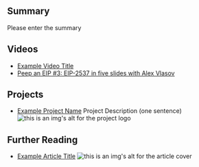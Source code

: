 ## Summary

Please enter the summary

## Videos

- [Example Video Title](https://www.youtube.com/watch?v=TDGq4aeevgY)
- [Peep an EIP #3: EIP-2537 in five slides with Alex Vlasov](https://www.youtube.com/watch?v=al4YpfDVmS4&list=PL4cwHXAawZxqu0PKKyMzG_3BJV_xZTi1F&index=110)

## Projects

- [Example Project Name](https://xxxx.xxx/xxxxx) Project Description (one sentence) ![this is an img's alt for the project logo](https://xxxx.xxx/project-logo.xxx)

## Further Reading

- [Example Article Title](https://xxxx.xxx/xxxxx) ![this is an img's alt for the article cover](https://xxxx.xxx/article-cover.xxx)
